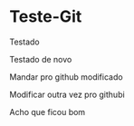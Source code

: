 # Teste-Git

Testado

Testado de novo

Mandar pro github modificado


Modificar outra vez pro githubi


Acho que ficou bom

